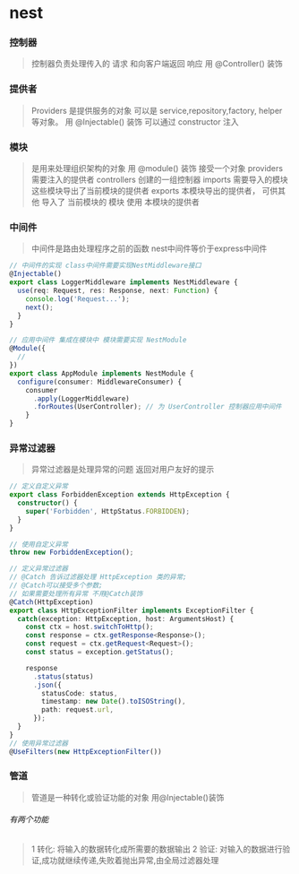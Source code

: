 # nest
### 控制器
> 控制器负责处理传入的 请求 和向客户端返回 响应
用 @Controller() 装饰

### 提供者
> Providers 是提供服务的对象 可以是 service,repository,factory, helper 等对象。 
用 @Injectable() 装饰
可以通过 constructor 注入

### 模块 

> 是用来处理组织架构的对象
用 @module() 装饰
接受一个对象
> providers 需要注入的提供者
> controllers 创建的一组控制器
> imports 需要导入的模块 这些模块导出了当前模块的提供者
> exports 本模块导出的提供者， 可供其他 导入了 当前模块的 模块 使用 本模块的提供者

### 中间件

> 中间件是路由处理程序之前的函数
> nest中间件等价于express中间件

```typescript
// 中间件的实现 class中间件需要实现NestMiddleware接口
@Injectable()
export class LoggerMiddleware implements NestMiddleware {
  use(req: Request, res: Response, next: Function) {
    console.log('Request...');
    next();
  }
}

// 应用中间件 集成在模块中 模块需要实现 NestModule
@Module({
  // 
})
export class AppModule implements NestModule {
  configure(consumer: MiddlewareConsumer) {
    consumer
      .apply(LoggerMiddleware)
      .forRoutes(UserController); // 为 UserController 控制器应用中间件
    }
}
```


### 异常过滤器

> 异常过滤器是处理异常的问题 返回对用户友好的提示

```typescript
// 定义自定义异常
export class ForbiddenException extends HttpException {
  constructor() {
    super('Forbidden', HttpStatus.FORBIDDEN);
  }
}

// 使用自定义异常
throw new ForbiddenException();
```

```typescript
// 定义异常过滤器
// @Catch 告诉过滤器处理 HttpException 类的异常;
// @Catch可以接受多个参数;
// 如果需要处理所有异常 不用@Catch装饰
@Catch(HttpException)
export class HttpExceptionFilter implements ExceptionFilter {
  catch(exception: HttpException, host: ArgumentsHost) {
    const ctx = host.switchToHttp();
    const response = ctx.getResponse<Response>();
    const request = ctx.getRequest<Request>();
    const status = exception.getStatus();

    response
      .status(status)
      .json({
        statusCode: status,
        timestamp: new Date().toISOString(),
        path: request.url,
      });
  }
}
// 使用异常过滤器
@UseFilters(new HttpExceptionFilter())
```


### 管道
> 管道是一种转化或验证功能的对象 用@Injectable()装饰

###### 有两个功能
> 1 转化: 将输入的数据转化成所需要的数据输出
> 2 验证: 对输入的数据进行验证,成功就继续传递,失败着抛出异常,由全局过滤器处理




